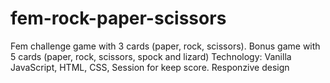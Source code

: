 # fem-rock-paper-scissors
Fem challenge game with 3 cards (paper, rock, scissors).
Bonus game with 5 cards (paper, rock, scissors, spock and lizard)
Technology:
Vanilla JavaScript, HTML, CSS, 
Session for keep score.
Responzive design
